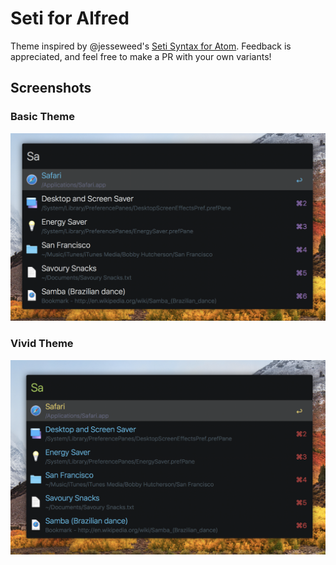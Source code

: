 # Seti for Alfred
Theme inspired by @jesseweed's [Seti Syntax for Atom](https://github.com/jesseweed/seti-syntax). Feedback is appreciated, and feel free to make a PR with your own variants!

## Screenshots
### Basic Theme
![Basic theme screenshot](/screenshots/Basic.png "Basic")

### Vivid Theme
![Vivid theme screenshot](/screenshots/Vivid.png "Vivid")

